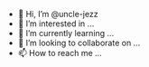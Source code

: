 - 👋 Hi, I’m @uncle-jezz
- 👀 I’m interested in ...
- 🌱 I’m currently learning ...
- 💞️ I’m looking to collaborate on ...
- 📫 How to reach me ...

<!---
uncle-jezz/uncle-jezz is a ✨ special ✨ repository because its `README.md` (this file) appears on your GitHub profile.
You can click the Preview link to take a look at your changes.
--->

